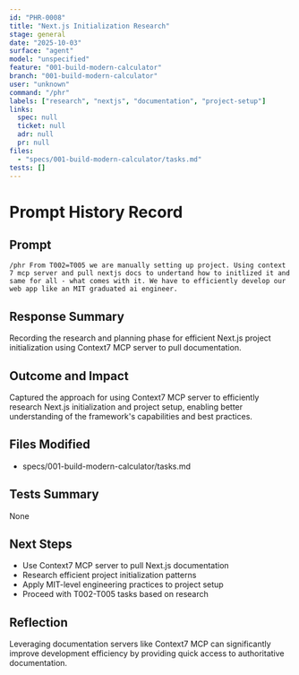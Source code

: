 ```yaml
---
id: "PHR-0008"
title: "Next.js Initialization Research"
stage: general
date: "2025-10-03"
surface: "agent"
model: "unspecified"
feature: "001-build-modern-calculator"
branch: "001-build-modern-calculator"
user: "unknown"
command: "/phr"
labels: ["research", "nextjs", "documentation", "project-setup"]
links:
  spec: null
  ticket: null
  adr: null
  pr: null
files:
  - "specs/001-build-modern-calculator/tasks.md"
tests: []
---
```


# Prompt History Record

## Prompt
```
/phr From T002=T005 we are manually setting up project. Using context 7 mcp server and pull nextjs docs to undertand how to initlized it and same for all - what comes with it. We have to efficiently develop our web app like an MIT graduated ai engineer.
```

## Response Summary
Recording the research and planning phase for efficient Next.js project initialization using Context7 MCP server to pull documentation.

## Outcome and Impact
Captured the approach for using Context7 MCP server to efficiently research Next.js initialization and project setup, enabling better understanding of the framework's capabilities and best practices.

## Files Modified
- specs/001-build-modern-calculator/tasks.md

## Tests Summary
None

## Next Steps
- Use Context7 MCP server to pull Next.js documentation
- Research efficient project initialization patterns
- Apply MIT-level engineering practices to project setup
- Proceed with T002-T005 tasks based on research

## Reflection
Leveraging documentation servers like Context7 MCP can significantly improve development efficiency by providing quick access to authoritative documentation.